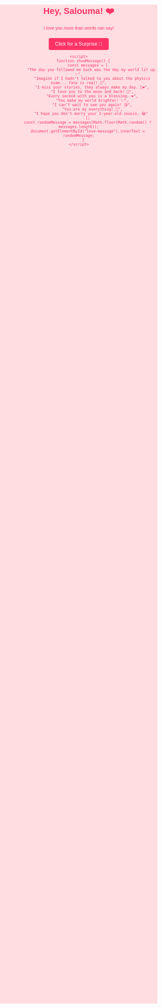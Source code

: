 <!DOCTYPE html>
<html lang="en">
<head>
    <meta charset="UTF-8">
    <meta name="viewport" content="width=device-width, initial-scale=1.0">
    <title>For Salouma ❤️</title>
    <style>
        body {
            font-family: Arial, sans-serif;
            text-align: center;
            background-color: #ffdde1;
            color: #ff3366;
            margin: 0;
            padding: 0;
        }
        .container {
            margin-top: 20vh;
        }
        button {
            background-color: #ff3366;
            color: white;
            border: none;
            padding: 10px 20px;
            font-size: 16px;
            cursor: pointer;
            border-radius: 5px;
            margin-top: 10px;
        }
        button:hover {
            background-color: #ff0055;
        }
    </style>
</head>
<body>
    <div class="container">
        <h1>Hey, Salouma! ❤️</h1>
        <p id="love-message">I love you more than words can say!</p>
        <button onclick="showMessage()">Click for a Surprise 💌</button>
    </div>

    <script>
        function showMessage() {
            const messages = [
                "The day you followed me back was the day my world lit up. ✨",
                "Imagine if I hadn't talked to you about the physics exam... fate is real! 💫",
                "I miss your stories, they always make my day. 📖❤️",
                "I love you to the moon and back! 🌙",
                "Every second with you is a blessing. ❤️",
                "You make my world brighter! ✨",
                "I can’t wait to see you again! 😘",
                "You are my everything! 💖",
                "I hope you don’t marry your 2-year-old cousin. 😂" 
            ];
            const randomMessage = messages[Math.floor(Math.random() * messages.length)];
            document.getElementById("love-message").innerText = randomMessage;
        }
    </script>
</body>
</html>
